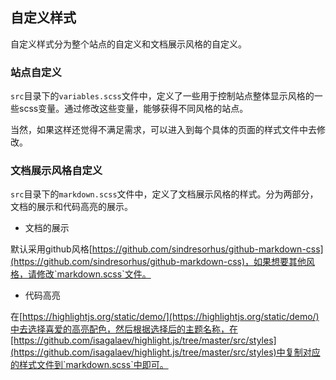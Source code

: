 ## 自定义样式
自定义样式分为整个站点的自定义和文档展示风格的自定义。

### 站点自定义
`src`目录下的`variables.scss`文件中，定义了一些用于控制站点整体显示风格的一些scss变量。通过修改这些变量，能够获得不同风格的站点。

当然，如果这样还觉得不满足需求，可以进入到每个具体的页面的样式文件中去修改。

### 文档展示风格自定义
`src`目录下的`markdown.scss`文件中，定义了文档展示风格的样式。分为两部分，文档的展示和代码高亮的展示。

+ 文档的展示

默认采用github风格[https://github.com/sindresorhus/github-markdown-css](https://github.com/sindresorhus/github-markdown-css)，如果想要其他风格，请修改`markdown.scss`文件。

+ 代码高亮

在[https://highlightjs.org/static/demo/](https://highlightjs.org/static/demo/)中去选择喜爱的高亮配色，然后根据选择后的主题名称，在[https://github.com/isagalaev/highlight.js/tree/master/src/styles](https://github.com/isagalaev/highlight.js/tree/master/src/styles)中复制对应的样式文件到`markdown.scss`中即可。